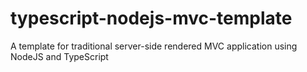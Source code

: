 # typescript-nodejs-mvc-template
A template for traditional server-side rendered MVC application using NodeJS and TypeScript
